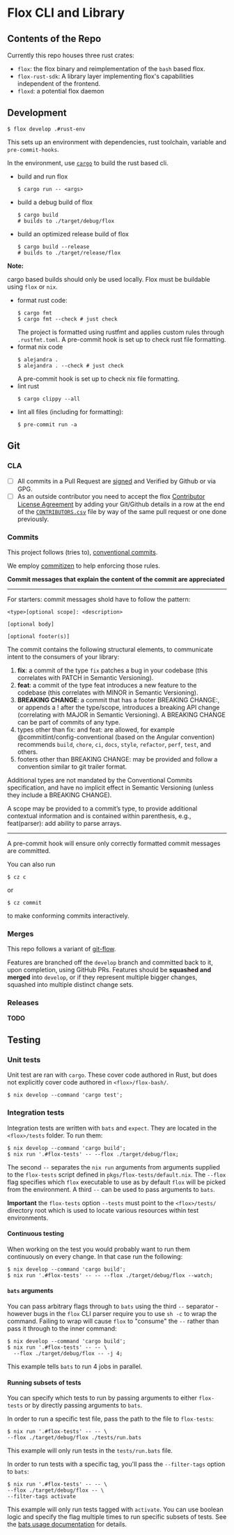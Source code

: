 # Flox CLI and Library

## Contents of the Repo

Currently this repo houses three rust crates:

- `flox`: the flox binary and reimplementation of the `bash` based flox.
- `flox-rust-sdk`: A library layer implementing flox's capabilities independent
  of the frontend.
- `floxd`: a potential flox daemon

## Development

```
$ flox develop .#rust-env
```

This sets up an environment with dependencies, rust toolchain, variable
and `pre-commit-hooks`.

In the environment, use [`cargo`](https://doc.rust-lang.org/cargo/)
to build the rust based cli.

- build and run flox
   ```
   $ cargo run -- <args>
   ```
- build a debug build of flox
   ```
   $ cargo build
   # builds to ./target/debug/flox
   ```
- build an optimized release build of flox
   ```
   $ cargo build --release
   # builds to ./target/release/flox
   ```

**Note:**

cargo based builds should only be used locally.
Flox must be buildable using `flox` or `nix`.

- format rust code:
  ```
  $ cargo fmt
  $ cargo fmt --check # just check
  ```
  The project is formatted using rustfmt and applies custom rules through
  `.rustfmt.toml`.
  A pre-commit hook is set up to check rust file formatting.
- format nix code
  ```
  $ alejandra .
  $ alejandra . --check # just check
  ```
  A pre-commit hook is set up to check nix file formatting.
- lint rust
  ```
  $ cargo clippy --all
  ```
- lint all files (including for formatting):
  ```
  $ pre-commit run -a
  ```

## Git

### CLA

- [ ] All commits in a Pull Request are [signed](https://docs.github.com/en/authentication/managing-commit-signature-verification/signing-commits) and Verified by Github or via GPG.
- [ ] As an outside contributor you need to accept the flox [Contributor License Agreement](.github/CLA.md) by adding your Git/Github details in a row at the end of the [`CONTRIBUTORS.csv`](.github/CONTRIBUTORS.csv) file by way of the same pull request or one done previously.

### Commits

This project follows (tries to),
[conventional commits](https://www.conventionalcommits.org/en/v1.0.0/).

We employ [commitizen](https://commitizen-tools.github.io/commitizen/)
to help enforcing those rules.

**Commit messages that explain the content of the commit are appreciated**

-----

For starters: commit messages shold have to follow the pattern:

```
<type>[optional scope]: <description>

[optional body]

[optional footer(s)]
```

The commit contains the following structural elements,
to communicate intent to the consumers of your library:

1. **fix**: a commit of the type `fix` patches a bug in your codebase
   (this correlates with PATCH in Semantic Versioning).
2. **feat**: a commit of the type feat introduces a new feature to the codebase
   (this correlates with MINOR in Semantic Versioning).
3. **BREAKING CHANGE**: a commit that has a footer BREAKING CHANGE:,
   or appends a ! after the type/scope, introduces a breaking API change
   (correlating with MAJOR in Semantic Versioning).
   A BREAKING CHANGE can be part of commits of any type.
4. types other than fix: and feat: are allowed,
   for example @commitlint/config-conventional (based on the Angular convention)
   recommends `build`, `chore`, `ci`, `docs`, `style`, `refactor`, `perf`,
   `test`, and others.
5. footers other than BREAKING CHANGE: <description> may be provided
   and follow a convention similar to git trailer format.

Additional types are not mandated by the Conventional Commits specification,
and have no implicit effect in Semantic Versioning
(unless they include a BREAKING CHANGE).

A scope may be provided to a commit’s type,
to provide additional contextual information
and is contained within parenthesis, e.g., feat(parser): add ability to parse
arrays.

-----

A pre-commit hook will ensure only correctly formatted commit messages are
committed.

You can also run

```
$ cz c
```

or

```
$ cz commit
```

to make conforming commits interactively.

### Merges

This repo follows a variant of [git-flow](https://www.atlassian.com/git/tutorials/comparing-workflows/gitflow-workflow).

Features are branched off the `develop` branch and committed back to it,
upon completion, using GitHub PRs.
Features should be **squashed and merged** into `develop`,
or if they represent multiple bigger changes,
squashed into multiple distinct change sets.

### Releases

**TODO**



## Testing

### Unit tests

Unit test are ran with `cargo`.
These cover code authored in Rust, but does not explicitly cover code authored
in `<flox>/flox-bash/`.

```console
$ nix develop --command 'cargo test';
```

### Integration tests

Integration tests are written with `bats` and `expect`.
They are located in the `<flox>/tests` folder.
To run them:

```console
$ nix develop --command 'cargo build';
$ nix run '.#flox-tests' -- --flox ./target/debug/flox;
```
The second `--` separates the `nix run` arguments from arguments supplied to the `flox-tests` script defined in `pkgs/flox-tests/default.nix`.
The `--flox` flag specifies which `flox` executable to use as by default `flox` will be picked from the environment.
A third `--` can be used to pass arguments to `bats`.

**Important** the `flox-tests` option `--tests` must point to the `<flox>/tests/` directory
root which is used to locate various resources within test environments.

#### Continuous testing
When working on the test you would probably want to run them continuously on
every change. In that case run the following:

```console
$ nix develop --command 'cargo build';
$ nix run '.#flox-tests' -- -- --flox ./target/debug/flox --watch;
```

#### `bats` arguments
You can pass arbitrary flags through to `bats` using the third `--` separator - however
bugs in the `flox` CLI parser require you to use `sh -c` to wrap the command.
Failing to wrap will cause `flox` to "consume" the `--` rather than pass it
through to the inner command:

```console
$ nix develop --command 'cargo build';
$ nix run '.#flox-tests' -- -- \
  --flox ./target/debug/flox -- -j 4;
```
This example tells `bats` to run 4 jobs in parallel.

#### Running subsets of tests
You can specify which tests to run by passing arguments to either `flox-tests` or by directly passing arguments to `bats`.

In order to run a specific test file, pass the path to the file to `flox-tests`:
```console
$ nix run '.#flox-tests' -- -- \
--flox ./target/debug/flox ./tests/run.bats
```
This example will only run tests in the `tests/run.bats` file.

In order to run tests with a specific tag, you'll pass the `--filter-tags` option to `bats`:
```console
$ nix run '.#flox-tests' -- -- \
--flox ./target/debug/flox -- \
--filter-tags activate
```
This example will only run tests tagged with `activate`.
You can use boolean logic and specify the flag multiple times to run specific subsets of tests.
See the [bats usage documentation](https://bats-core.readthedocs.io/en/stable/usage.html) for details.
